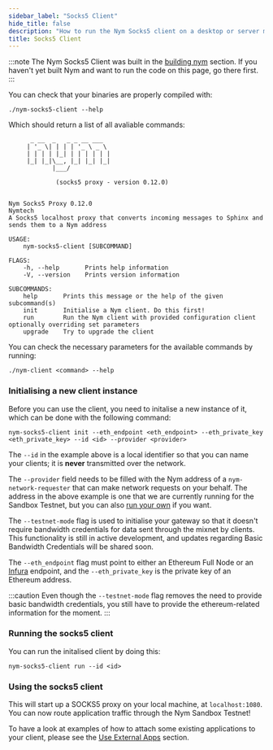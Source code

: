 ```yaml
---
sidebar_label: "Socks5 Client"
hide_title: false
description: "How to run the Nym Socks5 client on a desktop or server machine."
title: Socks5 Client
---
```


:::note
The Nym Socks5 Client was built in the [building nym](/docs/stable/run-nym-nodes/build-nym/) section. If you haven't yet built Nym and want to run the code on this page, go there first.
:::

You can check that your binaries are properly compiled with:

```
./nym-socks5-client --help
```

Which should return a list of all avaliable commands:

```
      _ __  _   _ _ __ ___
     | '_ \| | | | '_ \ _ \
     | | | | |_| | | | | | |
     |_| |_|\__, |_| |_| |_|
            |___/

             (socks5 proxy - version 0.12.0)

    
Nym Socks5 Proxy 0.12.0
Nymtech
A Socks5 localhost proxy that converts incoming messages to Sphinx and sends them to a Nym address

USAGE:
    nym-socks5-client [SUBCOMMAND]

FLAGS:
    -h, --help       Prints help information
    -V, --version    Prints version information

SUBCOMMANDS:
    help       Prints this message or the help of the given subcommand(s)
    init       Initialise a Nym client. Do this first!
    run        Run the Nym client with provided configuration client optionally overriding set parameters
    upgrade    Try to upgrade the client

```

You can check the necessary parameters for the available commands by running:

```
./nym-client <command> --help 
```

### Initialising a new client instance

Before you can use the client, you need to initalise a new instance of it, which can be done with the following command:

```
nym-socks5-client init --eth_endpoint <eth_endpoint> --eth_private_key <eth_private_key> --id <id> --provider <provider>
```

The `--id` in the example above is a local identifier so that you can name your clients; it is **never** transmitted over the network.

The `--provider` field needs to be filled with the Nym address of a `nym-network-requester` that can make network requests on your behalf. The address in the above example is one that we are currently running for the Sandbox Testnet, but you can also [run your own](/docs/stable/run-nym-nodes/nodes/requester/) if you want.

The `--testnet-mode` flag is used to initialise your gateway so that it doesn't require bandwidth credentials for data sent through the mixnet by clients. This functionality is still in active development, and updates regarding Basic Bandwidth Credentials will be shared soon. 

The `--eth_endpoint` flag must point to either an Ethereum Full Node or an [Infura](https://infura.io/) endpoint, and the `--eth_private_key` is the private key of an Ethereum address. 

:::caution
Even though the `--testnet-mode` flag removes the need to provide basic bandwidth credentials, you still have to provide the ethereum-related information for the moment.
::: 

### Running the socks5 client

You can run the initalised client by doing this:

```
nym-socks5-client run --id <id>
```

### Using the socks5 client

This will start up a SOCKS5 proxy on your local machine, at `localhost:1080`. You can now route application traffic through the Nym Sandbox Testnet! 

To have a look at examples of how to attach some existing applications to your client, please see the [Use External Apps](/docs/stable/use-external-apps/index) section. 